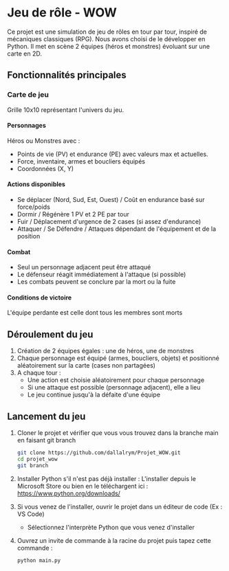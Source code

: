 # Jeu de rôle - WOW
Ce projet est une simulation de jeu de rôles en tour par tour, inspiré de mécaniques classiques (RPG). Nous avons choisi de le développer en Python. Il met en scène 2 équipes (héros et monstres) évoluant sur une carte en 2D.

## Fonctionnalités principales

### Carte de jeu

Grille 10x10 représentant l'univers du jeu.

#### Personnages
Héros ou Monstres avec :

- Points de vie (PV) et endurance (PE) avec valeurs max et actuelles.
- Force, inventaire, armes et boucliers équipés
- Coordonnées (X, Y)

#### Actions disponibles

- Se déplacer (Nord, Sud, Est, Ouest) / Coût en endurance basé sur force/poids
- Dormir / Régénère 1 PV et 2 PE par tour
- Fuir / Déplacement d'urgence de 2 cases (si assez d'endurance)
- Attaquer / Se Défendre / Attaques dépendant de l'équipement et de la position

#### Combat

- Seul un personnage adjacent peut être attaqué
- Le défenseur réagit immédiatement à l'attaque (si possible)
- Les combats peuvent se conclure par la mort ou la fuite

#### Conditions de victoire

L'équipe perdante est celle dont tous les membres sont morts

## Déroulement du jeu

1) Création de 2 équipes égales : une de héros, une de monstres
2) Chaque personnage est équipé (armes, boucliers, objets) et positionné aléatoirement sur la carte (cases non partagées)
3) A chaque tour :
   - Une action est choisie aléatoirement pour chaque personnage
   - Si une attaque est possible (personnage adjacent), elle a lieu
   - Le jeu continue jusqu'à la défaite d'une équipe

## Lancement du jeu

1) Cloner le projet et vérifier que vous vous trouvez dans la branche main en faisant git branch
   ```bash
   git clone https://github.com/dallalrym/Projet_WOW.git
   cd projet_wow
   git branch
   ```
   
2) Installer Python s'il n'est pas déjà installer :
   L'installer depuis le Microsoft Store ou bien en le téléchargent ici : https://www.python.org/downloads/

3) Si vous venez de l'installer, ouvrir le projet dans un éditeur de code (Ex : VS Code)
   - Sélectionnez l'interprète Python que vous venez d'installer

4) Ouvrez un invite de commande à la racine du projet puis tapez cette commande :
   ```bash
   python main.py
   ```
